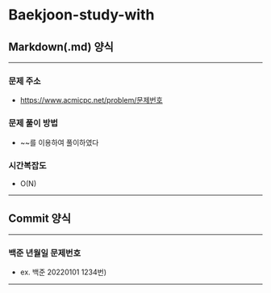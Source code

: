 # Baekjoon-study-with

## Markdown(.md) 양식
- - -
### 문제 주소  
- https://www.acmicpc.net/problem/문제번호

### 문제 풀이 방법  
- ~~를 이용하여 풀이하였다

### 시간복잡도  
- O(N)
- - -

## Commit 양식
- - -
### 백준 년월일 문제번호  
- ex. 백준 20220101 1234번)
- - -
